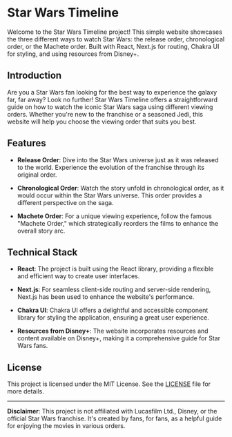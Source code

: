# Star Wars Timeline

Welcome to the Star Wars Timeline project! This simple website showcases the three different ways to watch Star Wars: the release order, chronological order, or the Machete order. Built with React, Next.js for routing, Chakra UI for styling, and using resources from Disney+.

## Introduction

Are you a Star Wars fan looking for the best way to experience the galaxy far, far away? Look no further! Star Wars Timeline offers a straightforward guide on how to watch the iconic Star Wars saga using different viewing orders. Whether you're new to the franchise or a seasoned Jedi, this website will help you choose the viewing order that suits you best.

## Features

- **Release Order**: Dive into the Star Wars universe just as it was released to the world. Experience the evolution of the franchise through its original order.

- **Chronological Order**: Watch the story unfold in chronological order, as it would occur within the Star Wars universe. This order provides a different perspective on the saga.

- **Machete Order**: For a unique viewing experience, follow the famous "Machete Order," which strategically reorders the films to enhance the overall story arc.

## Technical Stack

- **React**: The project is built using the React library, providing a flexible and efficient way to create user interfaces.

- **Next.js**: For seamless client-side routing and server-side rendering, Next.js has been used to enhance the website's performance.

- **Chakra UI**: Chakra UI offers a delightful and accessible component library for styling the application, ensuring a great user experience.

- **Resources from Disney+**: The website incorporates resources and content available on Disney+, making it a comprehensive guide for Star Wars fans.

## License

This project is licensed under the MIT License. See the [LICENSE](LICENSE) file for more details.

---

**Disclaimer**: This project is not affiliated with Lucasfilm Ltd., Disney, or the official Star Wars franchise. It's created by fans, for fans, as a helpful guide for enjoying the movies in various orders.

